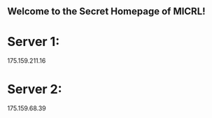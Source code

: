 ## Welcome to the Secret Homepage of MICRL!
# Server 1:
175.159.211.16
# Server 2:
175.159.68.39







